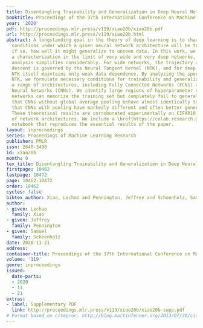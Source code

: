 ```yaml
---
title: Disentangling Trainability and Generalization in Deep Neural Networks
booktitle: Proceedings of the 37th International Conference on Machine Learning
year: '2020'
pdf: http://proceedings.mlr.press/v119/xiao20b/xiao20b.pdf
url: http://proceedings.mlr.press/v119/xiao20b.html
abstract: A longstanding goal in the theory of deep learning is to characterize the
  conditions under which a given neural network architecture will be trainable, and
  if so, how well it might generalize to unseen data. In this work, we provide such
  a characterization in the limit of very wide and very deep networks, for which the
  analysis simplifies considerably. For wide networks, the trajectory under gradient
  descent is governed by the Neural Tangent Kernel (NTK), and for deep networks the
  NTK itself maintains only weak data dependence. By analyzing the spectrum of the
  NTK, we formulate necessary conditions for trainability and generalization across
  a range of architectures, including Fully Connected Networks (FCNs) and Convolutional
  Neural Networks (CNNs). We identify large regions of hyperparameter space for which
  networks can memorize the training set but completely fail to generalize. We find
  that CNNs without global average pooling behave almost identically to FCNs, but
  that CNNs with pooling have markedly different and often better generalization performance.
  These theoretical results are corroborated experimentally on CIFAR10 for a variety
  of network architectures. We include a \href{https://colab.research.google.com/github/google/neural-tangents/blob/master/notebooks/disentangling_trainability_and_generalization.ipynb}{colab}
  notebook that reproduces the essential results of the paper.
layout: inproceedings
series: Proceedings of Machine Learning Research
publisher: PMLR
issn: 2640-3498
id: xiao20b
month: 0
tex_title: Disentangling Trainability and Generalization in Deep Neural Networks
firstpage: 10462
lastpage: 10472
page: 10462-10472
order: 10462
cycles: false
bibtex_author: Xiao, Lechao and Pennington, Jeffrey and Schoenholz, Samuel
author:
- given: Lechao
  family: Xiao
- given: Jeffrey
  family: Pennington
- given: Samuel
  family: Schoenholz
date: 2020-11-21
address: 
container-title: Proceedings of the 37th International Conference on Machine Learning
volume: '119'
genre: inproceedings
issued:
  date-parts:
  - 2020
  - 11
  - 21
extras:
- label: Supplementary PDF
  link: http://proceedings.mlr.press/v119/xiao20b/xiao20b-supp.pdf
# Format based on citeproc: http://blog.martinfenner.org/2013/07/30/citeproc-yaml-for-bibliographies/
---
```

